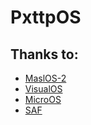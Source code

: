 # PxttpOS



## Thanks to:
 - [MaslOS-2](https://github.com/marceldobehere/MaslOS-2)
 - [VisualOS](https://github.com/nothotscott/VisualOS)
 - [MicroOS](https://github.com/Glowman554/MicroOS)
 - [SAF](https://github.com/chocabloc/saf)
 
